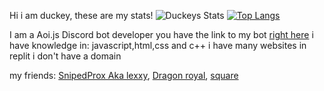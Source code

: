 Hi i am duckey,
these are my stats!
![Duckeys Stats](https://github-readme-stats.vercel.app/api?username=duckytutorials&show_icons=true&theme=dark)
[![Top Langs](https://github-readme-stats.vercel.app/api/top-langs/?username=duckytutorials&langs_count=8)](https://dashboard.nova-bot.repl.co)


I am a Aoi.js Discord bot developer you have the link to my bot [right here](https://dashboard.nova-bot.repl.co)
i have knowledge in: javascript,html,css and c++
i have many websites in replit i don't have a domain

my friends:
[SnipedProx Aka lexxy](https://github.com/Snipedprox),
[Dragon royal](https://github.com/dragonRoyal),
[square](https://dashboard.nova-bot.repl.co)
